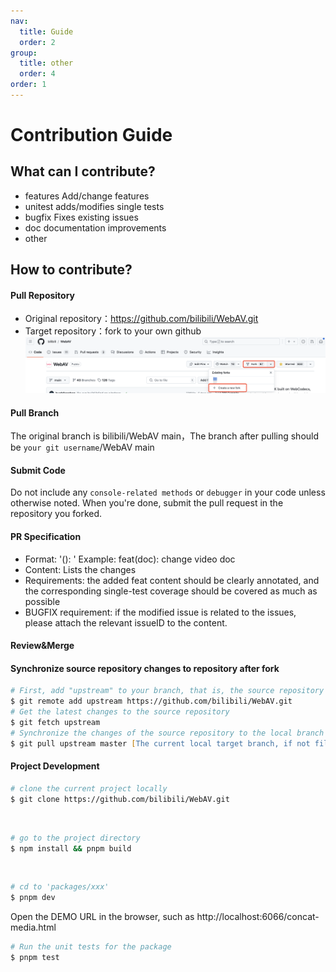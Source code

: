```yaml
---
nav:
  title: Guide
  order: 2
group:
  title: other
  order: 4
order: 1
---
```


# Contribution Guide

## What can I contribute?

- features Add/change features
- unitest adds/modifies single tests
- bugfix Fixes existing issues
- doc documentation improvements
- other

## How to contribute?

#### Pull Repository

- Original repository：https://github.com/bilibili/WebAV.git
- Target repository：fork to your own github
  ![img](../../public/img/fork.jpg)

#### Pull Branch

The original branch is bilibili/WebAV main，The branch after pulling should be `your git username`/WebAV main

#### Submit Code

Do not include any `console-related methods` or `debugger` in your code unless otherwise noted. When you're done, submit the pull request in the repository you forked.

#### PR Specification

- Format: '<type>(<scope>): <subject>' Example: feat(doc): change video doc
- Content: Lists the changes
- Requirements: the added feat content should be clearly annotated, and the corresponding single-test coverage should be covered as much as possible
- BUGFIX requirement: if the modified issue is related to the issues, please attach the relevant issueID to the content.

#### Review&Merge

#### Synchronize source repository changes to repository after fork

```zsh
# First, add "upstream" to your branch, that is, the source repository
$ git remote add upstream https://github.com/bilibili/WebAV.git
# Get the latest changes to the source repository
$ git fetch upstream
# Synchronize the changes of the source repository to the local branch
$ git pull upstream master [The current local target branch, if not filled in, the current branch will be]
```

#### Project Development

```zsh
# clone the current project locally
$ git clone https://github.com/bilibili/WebAV.git
```

<br/>

```zsh
# go to the project directory
$ npm install && pnpm build
```

<br/>

```zsh
# cd to 'packages/xxx'
$ pnpm dev
```

Open the DEMO URL in the browser, such as http://localhost:6066/concat-media.html

```zsh
# Run the unit tests for the package
$ pnpm test
```
